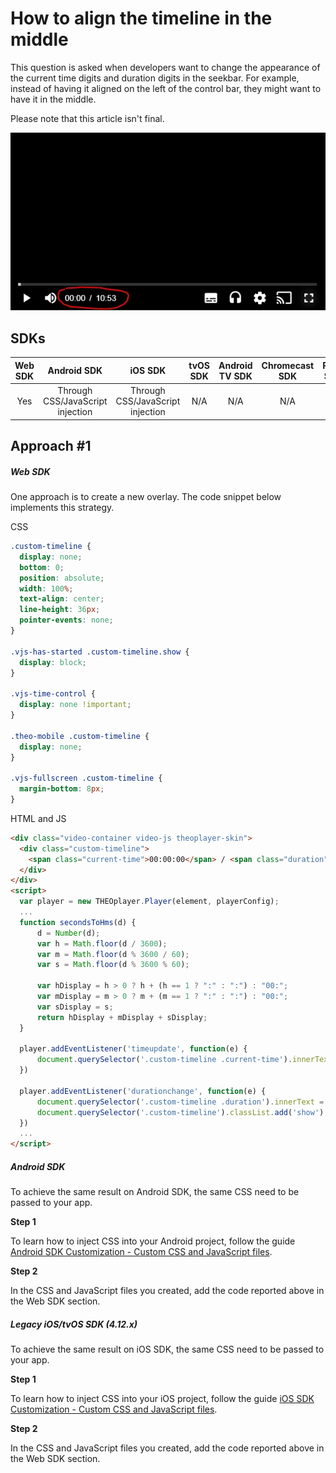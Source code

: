# How to align the timeline in the middle

This question is asked when developers want to change the appearance of the current time digits and duration digits in the seekbar. For example, instead of having it aligned on the left of the control bar, they might want to have it in the middle.

Please note that this article isn't final.

![Align timeline middle](../../assets/img/align-timeline-middle.png "Align timeline middle")

## SDKs

| Web SDK |           Android SDK            |             iOS SDK              | tvOS SDK | Android TV SDK | Chromecast SDK | Roku SDK |
| :-----: | :------------------------------: | :------------------------------: | :------: | :------------: | :------------: | :------: |
|   Yes   | Through CSS/JavaScript injection | Through CSS/JavaScript injection |   N/A    |      N/A       |      N/A       |   N/A    |

## Approach #1

##### Web SDK

One approach is to create a new overlay. The code snippet below implements this strategy.

CSS

```css
.custom-timeline {
  display: none;
  bottom: 0;
  position: absolute;
  width: 100%;
  text-align: center;
  line-height: 36px;
  pointer-events: none;
}

.vjs-has-started .custom-timeline.show {
  display: block;
}

.vjs-time-control {
  display: none !important;
}

.theo-mobile .custom-timeline {
  display: none;
}

.vjs-fullscreen .custom-timeline {
  margin-bottom: 8px;
}
```

HTML and JS

```html
<div class="video-container video-js theoplayer-skin">
  <div class="custom-timeline">
    <span class="current-time">00:00:00</span> / <span class="duration"></span>
  </div>
</div>
<script>
  var player = new THEOplayer.Player(element, playerConfig);
  ...
  function secondsToHms(d) {
      d = Number(d);
      var h = Math.floor(d / 3600);
      var m = Math.floor(d % 3600 / 60);
      var s = Math.floor(d % 3600 % 60);

      var hDisplay = h > 0 ? h + (h == 1 ? ":" : ":") : "00:";
      var mDisplay = m > 0 ? m + (m == 1 ? ":" : ":") : "00:";
      var sDisplay = s;
      return hDisplay + mDisplay + sDisplay;
  }

  player.addEventListener('timeupdate', function(e) {
      document.querySelector('.custom-timeline .current-time').innerText = secondsToHms(Math.floor(e.currentTime));
  })

  player.addEventListener('durationchange', function(e) {
      document.querySelector('.custom-timeline .duration').innerText = secondsToHms(Math.floor(e.duration));
      document.querySelector('.custom-timeline').classList.add('show');
  })
  ...
</script>
```

##### Android SDK

To achieve the same result on Android SDK, the same CSS need to be passed to your app.

**Step 1**

To learn how to inject CSS into your Android project, follow the guide [Android SDK Customization - Custom CSS and JavaScript files](../../faq/01-how-to-add-css-or-javascript-files-to-android-ios.md).

**Step 2**

In the CSS and JavaScript files you created, add the code reported above in the Web SDK section.

##### Legacy iOS/tvOS SDK (4.12.x)

To achieve the same result on iOS SDK, the same CSS need to be passed to your app.

**Step 1**

To learn how to inject CSS into your iOS project, follow the guide [iOS SDK Customization - Custom CSS and JavaScript files](../../faq/01-how-to-add-css-or-javascript-files-to-android-ios.md).

**Step 2**

In the CSS and JavaScript files you created, add the code reported above in the Web SDK section.
